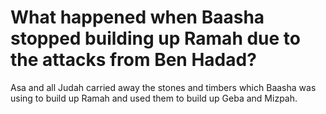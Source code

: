 # What happened when Baasha stopped building up Ramah due to the attacks from Ben Hadad?

Asa and all Judah carried away the stones and timbers which Baasha was using to build up Ramah and used them to build up Geba and Mizpah.

